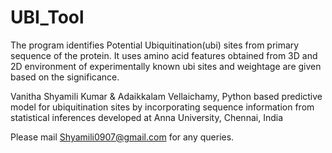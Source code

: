 # UBI_Tool
The program identifies Potential Ubiquitination(ubi) sites from primary sequence of the protein. It uses amino acid features obtained from 3D and 2D environment of experimentally known ubi sites  and weightage are given based on the significance.

Vanitha Shyamili Kumar & Adaikkalam Vellaichamy, Python based predictive model for ubiquitination sites by incorporating sequence information from statistical inferences developed at Anna University, Chennai, India

Please mail Shyamili0907@gmail.com for any queries.
